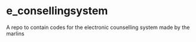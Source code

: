 # e_consellingsystem
A repo to contain codes for the electronic counselling system made by the marlins
